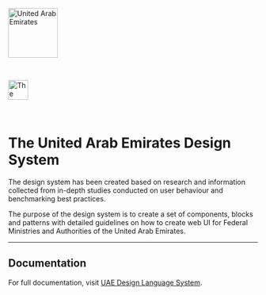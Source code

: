 <div>
	<a href="https://u.ae/">
		<img src="https://tdra.gov.ae/Assets/images/UAEGoldNew-01.png" alt="United Arab Emirates" width="100" height="100">
	</a>
</div>
<p>&nbsp;</p>
<div>
	<a href="https://tdra.gov.ae/">
		<img src="https://tdra.gov.ae/Assets/images/TDRA-final-logo.svg" alt="The Telecommunication and Digital Government Regulatory Authority of the United Arab Emirates" height="40">
	</a>
</div>
<p>&nbsp;</p>

# The United Arab Emirates Design System

The design system has been created based on research and information collected from in-depth studies conducted on user behaviour and benchmarking best practices. 

The purpose of the design system is to create a set of components, blocks and patterns with detailed guidelines on how to create web UI for Federal Ministries and Authorities of the United Arab Emirates.

------

## Documentation

For full documentation, visit [UAE Design Language System](https://dls.government.ae).
